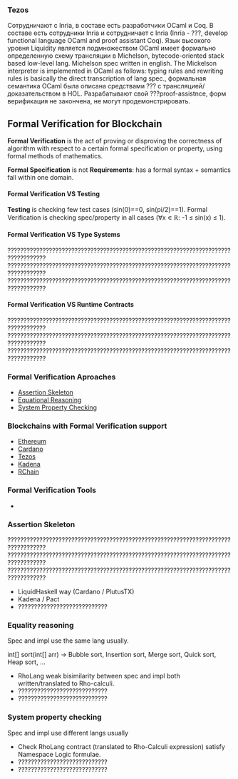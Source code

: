 ### Tezos
Сотрудничают с Inria, в составе есть разработчики OCaml и Coq.
В составе есть сотрудники Inria и сотрудничает с Inria (Inria - ???, develop functional language OCaml and proof assistant Coq).
Язык высокого уровня Liquidity является подмножеством OCaml имеет формально определенную схему трансляции в Michelson, bytecode-oriented stack based low-level lang. Michelson spec written in english. The Mickelson interpreter is implemented in OCaml as follows: typing rules and rewriting rules is basically the direct transcription of lang spec., формальная семантика OCaml была описана средствами ??? с трансляцией/доказательством в HOL. Разрабатывают свой ???proof-assistnce, форм верификация не закончена, не могут продемонстрировать.





## Formal Verification for Blockchain

**Formal Verification** is the act of proving or disproving the correctness of algorithm with respect to a certain formal specification or property, using formal methods of mathematics.

**Formal Specification** is not **Requirements**: has a formal syntax + semantics fall within one domain.

#### Formal Verification VS Testing

**Testing** is checking few test cases (sin(0)==0, sin(pi/2)==1). 
Formal Verification is checking spec/property in all cases (∀x ∊ ℝ: -1 ≤ sin(x) ≤ 1).

#### Formal Verification VS Type Systems
??????????????????????????????????????????????????????????????????????????????????  
??????????????????????????????????????????????????????????????????????????????????  
??????????????????????????????????????????????????????????????????????????????????  

#### Formal Verification VS Runtime Contracts
??????????????????????????????????????????????????????????????????????????????????  
??????????????????????????????????????????????????????????????????????????????????  
??????????????????????????????????????????????????????????????????????????????????  

### Formal Verification Aproaches
- [Assertion Skeleton](#assertion-skeleton)
- [Equational Reasoning](#equality-reasoning)
- [System Property Checking](#system-property-checking)

### Blockchains with Formal Verification support
- [Ethereum](ethereum.md)
- [Cardano](cardano.md)
- [Tezos](tezos.md)
- [Kadena](kadena.md)
- [RChain](rchain.md)

### Formal Verification Tools
- 

### Assertion Skeleton
??????????????????????????????????????????????????????????????????????????????????  
??????????????????????????????????????????????????????????????????????????????????  
??????????????????????????????????????????????????????????????????????????????????  
- LiquidHaskell way (Cardano / PlutusTX)
- Kadena / Pact 
- ????????????????????????????

### Equality reasoning
Spec and impl use the same lang usually. 

int[] sort(int[] arr) -> Bubble sort, Insertion sort, Merge sort, Quick sort, Heap sort, ...

- RhoLang weak bisimilarity between spec and impl both written/translated to Rho-calculi.
- ????????????????????????????
- ????????????????????????????

### System property checking
Spec and impl use different langs usually
- Check RhoLang contract (translated to Rho-Calculi expression) satisfy Namespace Logic formulae.
- ????????????????????????????
- ????????????????????????????

